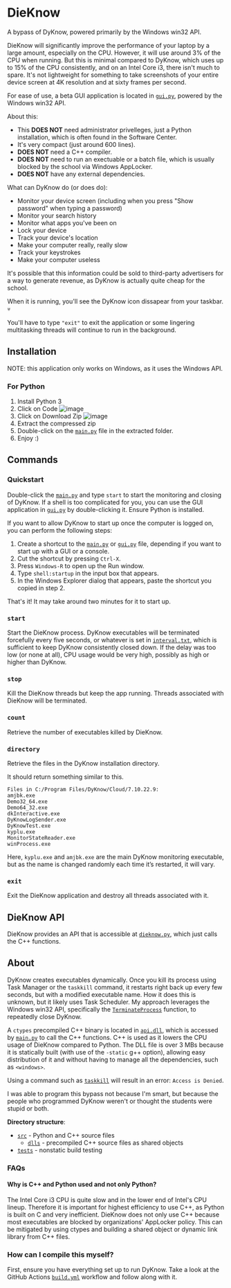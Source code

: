 # DieKnow

A bypass of DyKnow, powered primarily by the Windows win32 API.

DieKnow will significantly improve the performance of your laptop by a large amount, especially on the CPU. However, it will use around 3% of the CPU when running. But this is minimal compared to DyKnow, which uses up to 15% of the CPU consistently, and on an Intel Core i3, there isn't much to spare. It's not lightweight for something to take screenshots of your entire device screen at 4K resolution and at sixty frames per second.

For ease of use, a beta GUI application is located in [`gui.py`](gui.py), powered by the Windows win32 API.

About this:
* This **DOES NOT** need administrator privelleges, just a Python installation, which is often found in the Software Center.
* It's very compact (just around 600 lines).
* **DOES NOT** need a C++ compiler.
* **DOES NOT** need to run an exectuable or a batch file, which is usually blocked by the school via Windows AppLocker.
* **DOES NOT** have any external dependencies.

What can DyKnow do (or does do):

* Monitor your device screen (including when you press "Show password" when typing a password)
* Monitor your search history
* Monitor what apps you've been on
* Lock your device
* Track your device's location
* Make your computer really, really slow
* Track your keystrokes
* Make your computer useless

It's possible that this information could be sold to third-party advertisers for a way to generate revenue, as DyKnow is actually quite cheap for the school.

When it is running, you'll see the DyKnow icon dissapear from your taskbar. 💀

You'll have to type `"exit"` to exit the application or some lingering multitasking threads will continue to run in the background.

## Installation

NOTE: this application only works on Windows, as it uses the Windows API.

### For Python

1. Install Python 3
2. Click on Code
   ![image](https://github.com/user-attachments/assets/31ca7d0e-eaad-4a46-a11b-b38216639b05)
3. Click on Download Zip
   ![image](https://github.com/user-attachments/assets/1b77af9c-c6ce-4197-94d8-29ae63c499c5)
4. Extract the compressed zip
5. Double-click on the [`main.py`](main.py) file in the extracted folder.
6. Enjoy :)

## Commands

### Quickstart

Double-click the [`main.py`](main.py) and type `start` to start the monitoring and closing of DyKnow. If a shell is too complicated for you, you can use the GUI application in [`gui.py`](gui.py) by double-clicking it. Ensure Python is installed.

If you want to allow DyKnow to start up once the computer is logged on, you can perform the following steps:

1. Create a shortcut to the [`main.py`](main.py) or [`gui.py`](gui.py) file, depending if you want to start up with a GUI or a console.
2. Cut the shortcut by pressing `Ctrl-X`.
3. Press `Windows-R` to open up the Run window.
4. Type `shell:startup` in the input box that appears.
5. In the Windows Explorer dialog that appears, paste the shortcut you copied in step 2.

That's it! It may take around two minutes for it to start up.

### `start`

Start the DieKnow process. DyKnow executables will be terminated forcefully every five seconds, or whatever is set in [`interval.txt`](interval.txt), which is sufficient to keep DyKnow consistently closed down. If the delay was too low (or none at all), CPU usage would be very high, possibly as high or higher than DyKnow.

### `stop`

Kill the DieKnow threads but keep the app running. Threads associated with DieKnow will be terminated.

### `count`

Retrieve the number of executables killed by DieKnow.

### `directory`

Retrieve the files in the DyKnow installation directory.

It should return something similar to this.

```
Files in C:/Program Files/DyKnow/Cloud/7.10.22.9:
amjbk.exe
Demo32_64.exe
Demo64_32.exe
dkInteractive.exe
DyKnowLogSender.exe
DyKnowTest.exe
kyplu.exe
MonitorStateReader.exe
winProcess.exe
```

Here, `kyplu.exe` and `amjbk.exe` are the main DyKnow monitoring executable, but as the name is changed randomly each time it’s restarted, it will vary.

### `exit`

Exit the DieKnow application and destroy all threads associated with it.

## DieKnow API

DieKnow provides an API that is accessible at [`dieknow.py`](dieknow.py), which just calls the C++ functions.

## About

DyKnow creates executables dynamically. Once you kill its process using Task Manager or the `taskkill` command, it restarts right back up every few seconds, but with a modified executable name. How it does this is unknown, but it likely uses Task Scheduler. My approach leverages the Windows win32 API, specifically the [`TerminateProcess`](https://learn.microsoft.com/en-us/windows/win32/api/processthreadsapi/nf-processthreadsapi-terminateprocess) function, to repeatedly close DyKnow.

A `ctypes` precompiled C++ binary is located in [`api.dll`](api.dll), which is accessed by [`main.py`](main.py) to call the C++ functions. C++ is used as it lowers the CPU usage of DieKnow compared to Python. The DLL file is over 3 MBs because it is statically built (with use of the `-static` g++ option), allowing easy distribution of it and without having to manage all the dependencies, such as `<windows>`.

Using a command such as [`taskkill`](https://learn.microsoft.com/en-us/windows-server/administration/windows-commands/taskkill) will result in an error: `Access is Denied`.

I was able to program this bypass not because I'm smart, but because the people who programmed DyKnow weren't or thought the students were stupid or both.

**Directory structure**:

* [`src`](src/) - Python and C++ source files
   * [`dlls`](src/dlls/) - precompiled C++ source files as shared objects
* [`tests`](tests/) - nonstatic build testing

### FAQs

#### Why is C++ and Python used and not only Python?

The Intel Core i3 CPU is quite slow and in the lower end of Intel's CPU lineup. Therefore it is important for highest efficiency to use C++, as Python is built on C and very inefficient. DieKnow does not only use C++ because most executables are blocked by organizations' AppLocker policy. This can be mitigated by using ctypes and building a shared object or dynamic link library from C++ files.

### How can I compile this myself?

First, ensure you have everything set up to run DyKnow. Take a look at the GitHub Actions [`build.yml`](.github/workflows/build.yml) workflow and follow along with it.
